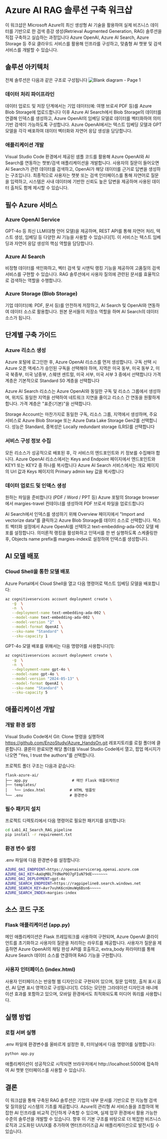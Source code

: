 # Azure AI RAG 솔루션 구축 워크샵

이 워크샵은 Microsoft Azure의 최신 생성형 AI 기술을 활용하여 실제 비즈니스 데이터를 기반으로 한 검색 증강 생성(Retrieval Augmented Generation, RAG) 솔루션을 직접 구축하고 실습하는 과정입니다
Azure OpenAI, Azure AI Search, Azure Storage 등 주요 클라우드 서비스를 활용해 인프라를 구성하고, 맞춤형 AI 챗봇 및 검색 서비스를 개발할 수 있습니다.

## 솔루션 아키텍처

전체 솔루션은 다음과 같은 구조로 구성됩니다
![Blank diagram - Page 1](https://github.com/user-attachments/assets/e54c3dd0-4e47-4c5e-9731-cbee47dc1cf2)


### 데이터 처리 파이프라인

데이터 업로드 및 저장 단계에서는 기업 데이터(예: 여행 브로셔 PDF 등)를 Azure Blob Storage에 업로드합니다
이후 Azure AI Search에서 Blob Storage의 데이터를 연결해 인덱스를 생성하고, Azure OpenAI의 임베딩 모델로 데이터를 벡터화하여 의미기반 검색이 가능하도록 구성합니다.
Azure OpenAI에서는 텍스트 임베딩 모델과 GPT모델을 각각 배포하여 데이터 벡터화와 자연어 응답 생성을 담당합니다.

### 애플리케이션 개발

Visual Studio Code 환경에서 제공된 샘플 코드를 활용해 Azure OpenAI와 AI Search를 연동하는 챗봇/검색 애플리케이션을 개발합니다.
사용자의 질문이 들어오면 AI Search가 관련 데이터를 검색하고, OpenAI가 해당 데이터를 근거로 답변을 생성하는 구조입니다.
최종적으로 사용자는 챗봇 또는 검색 인터페이스를 통해 자연어로 질문을 입력하고, 시스템은 사내 데이터에 기반한 신뢰도 높은 답변을 제공하며 사용된 데이터 출처도 함께 제시할 수 있습니다.


## 필수 Azure 서비스

### Azure OpenAI Service

GPT-4o 등 최신 LLM(대형 언어 모델)을 제공하며, REST API를 통해 자연어 처리, 텍스트 생성, 임베딩 등 다양한 AI 기능을 사용할 수 있습니다[1]. 이 서비스는 텍스트 임베딩과 자연어 응답 생성의 핵심 역할을 담당합니다.

### Azure AI Search

비정형 데이터를 색인화하고, 벡터 검색 및 시맨틱 랭킹 기능을 제공하여 고품질의 검색 서비스를 구현할 수 있습니다.
RAG 솔루션에서 사용자 질의에 관련된 문서를 효율적으로 검색하는 역할을 수행합니다.

### Azure Storage (Blob Storage)

기업 데이터(예: PDF, 문서 등)를 안전하게 저장하고, AI Search 및 OpenAI와 연동하여 데이터 소스로 활용합니다.
원본 문서들의 저장소 역할을 하며 AI Search의 데이터 소스가 됩니다.

## 단계별 구축 가이드

### Azure 리소스 생성

Azure 포털에 로그인한 후, Azure OpenAI 리소스를 먼저 생성합니다.
구독 선택 시 Azure 오픈 액세스가 승인된 구독을 선택해야 하며, 지역은 미국 동부, 미국 동부 2, 미국 북중부, 미국 남중부, 스웨덴 센트럴, 미국 서부, 미국 서부 3 중에서 선택합니다
가격 계층은 기본적으로 Standard S0 계층을 선택합니다

Azure AI Search 리소스는 Azure OpenAI와 동일한 구독 및 리소스 그룹에서 생성하며, 위치도 동일한 지역을 선택하여 네트워크 지연을 줄이고 리소스 간 연동을 원활하게 합니다.
가격 계층은 "표준(기본)"을 선택합니다.

Storage Account는 마찬가지로 동일한 구독, 리소스 그룹, 지역에서 생성하며, 주요 서비스로 Azure Blob Storage 또는 Azure Data Lake Storage Gen2를 선택합니다.
성능은 Standard, 중복성은 Locally redundant storage (LRS)를 선택합니다

### 서비스 구성 정보 수집

모든 리소스가 성공적으로 배포된 후, 각 서비스의 엔드포인트와 키 정보를 수집해야 합니다. Azure OpenAI 리소스에서는 Keys and Endpoint 페이지에서 엔드포인트와 KEY1 또는 KEY2 중 하나를 복사합니다
Azure AI Search 서비스에서는 개요 페이지의 Url 값과 Keys 페이지의 Primary admin key 값을 복사합니다


### 데이터 업로드 및 인덱스 생성

원하는 파일을 준비합니다 (PDF / Word / PPT 등)
Azure 포털의 Storage browser에서 margies-travel 컨테이너를 생성하여 PDF 브로셔 파일을 업로드합니다

AI Search에서 인덱스를 생성하기 위해 Overview 페이지에서 "Import and vectorize data"를 클릭하고 Azure Blob Storage를 데이터 소스로 선택합니다.
텍스트 벡터화 설정에서 Azure OpenAI를 선택하고 text-embedding-ada-002 모델 배포를 설정합니다.
의미론적 랭킹을 활성화하고 인덱서를 한 번 실행하도록 스케줄링한 후, Objects name prefix를 margies-index로 설정하여 인덱스를 생성합니다.

## AI 모델 배포

### Cloud Shell을 통한 모델 배포

Azure Portal에서 Cloud Shell을 열고 다음 명령어로 텍스트 임베딩 모델을 배포합니다:

```bash
az cognitiveservices account deployment create \
   -g  \
   -n  \
   --deployment-name text-embedding-ada-002 \
   --model-name text-embedding-ada-002 \
   --model-version "2"  \
   --model-format OpenAI \
   --sku-name "Standard" \
   --sku-capacity 1
```

GPT-4o 모델 배포를 위해서는 다음 명령어를 사용합니다[1]:

```bash
az cognitiveservices account deployment create \
   -g  \
   -n  \
   --deployment-name gpt-4o \
   --model-name gpt-4o \
   --model-version "2024-05-13" \
   --model-format OpenAI \
   --sku-name "Standard" \
   --sku-capacity 5
```

## 애플리케이션 개발

### 개발 환경 설정

Visual Studio Code에서 Git: Clone 명령을 실행하여 https://github.com/EnzoStudy/Azure_HandsOn.git 레포지토리를 로컬 폴더에 클론합니다.
클론이 완료되면 해당 폴더를 Visual Studio Code에서 열고, 팝업 메시지가 나오면 "Yes, I trust the authors"를 선택합니다.

프로젝트 폴더 구조는 다음과 같습니다:
```
flask-azure-ai/
├── app.py                    # 메인 Flask 애플리케이션
├── templates/
│   └── index.html           # HTML 템플릿
└── .env                     # 환경변수
```

### 필수 패키지 설치

프로젝트 디렉토리에서 다음 명령어로 필요한 패키지를 설치합니다:

```bash
cd Lab1_AI_Search_RAG_pipeline    
pip install -r requirement.txt
```

### 환경 변수 설정

.env 파일에 다음 환경변수를 설정합니다:

```bash
AZURE_OAI_ENDPOINT=https://openaiservicerag.openai.azure.com
AZURE_OAI_KEY=AaUqM8L7YdNeP0O7gFIuN79dE~~~~~~~
AZURE_OAI_DEPLOYMENT=gpt-4o
AZURE_SEARCH_ENDPOINT=https://ragpipeline8.search.windows.net
AZURE_SEARCH_KEY=Avr7vuhK6cnUmvWq6Bsn6~~~~~
AZURE_SEARCH_INDEX=margies-index
```

## 소스 코드 구조

### Flask 애플리케이션 (app.py)

메인 애플리케이션은 Flask 프레임워크를 사용하여 구현되며, Azure OpenAI 클라이언트를 초기화하고 사용자의 질문을 처리하는 라우트를 제공합니다.
사용자가 질문을 제출하면 Azure OpenAI의 채팅 완성 API를 호출하고, extra_body 파라미터를 통해 Azure Search 데이터 소스를 연결하여 RAG 기능을 구현합니다.

### 사용자 인터페이스 (index.html)

사용자 인터페이스는 반응형 웹 디자인으로 구현되어 있으며, 질문 입력창, 출처 표시 옵션, AI 답변 표시 영역으로 구성됩니다[1]. CSS는 모던한 그라데이션 디자인과 애니메이션 효과를 포함하고 있으며, 모바일 환경에서도 최적화되도록 미디어 쿼리를 사용합니다.

## 실행 방법

### 로컬 서버 실행

.env 파일에 환경변수를 올바르게 설정한 후, 터미널에서 다음 명령어를 실행합니다:

```bash
python app.py
```

애플리케이션이 성공적으로 시작되면 브라우저에서 http://localhost:5000에 접속하여 AI 챗봇 인터페이스를 사용할 수 있습니다.

## 결론

이 워크샵을 통해 구축된 RAG 솔루션은 기업의 내부 문서를 기반으로 한 지능형 검색 및 질의응답 시스템의 기초를 제공합니다. 
Azure의 관리형 AI 서비스들을 조합하여 복잡한 AI 인프라를 비교적 간단하게 구축할 수 있으며, 실제 업무 환경에서 활용 가능한 수준의 솔루션을 개발할 수 있습니다. 
향후 이 기본 구조를 바탕으로 더 복잡한 비즈니스 로직과 고도화된 UI/UX를 추가하여 엔터프라이즈급 AI 애플리케이션으로 발전시킬 수 있습니다.

